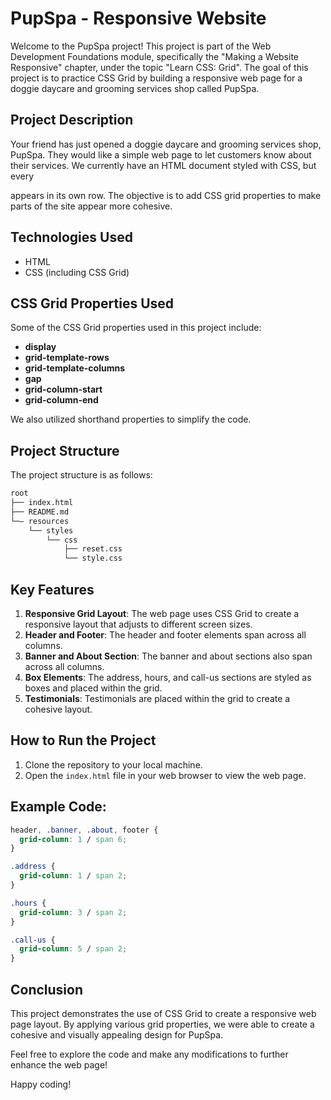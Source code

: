 # PupSpa - Responsive Website

Welcome to the PupSpa project! This project is part of the Web Development Foundations module, specifically the "Making a Website Responsive" chapter, under the topic "Learn CSS: Grid". The goal of this project is to practice CSS Grid by building a responsive web page for a doggie daycare and grooming services shop called PupSpa.

## Project Description

Your friend has just opened a doggie daycare and grooming services shop, PupSpa. They would like a simple web page to let customers know about their services. We currently have an HTML document styled with CSS, but every <div> appears in its own row. The objective is to add CSS grid properties to make parts of the site appear more cohesive.

## Technologies Used

- HTML
- CSS (including CSS Grid)

## CSS Grid Properties Used

Some of the CSS Grid properties used in this project include:

- **display**
- **grid-template-rows**
- **grid-template-columns**
- **gap**
- **grid-column-start**
- **grid-column-end**

We also utilized shorthand properties to simplify the code.

## Project Structure

The project structure is as follows:
```zsh
root
├── index.html 
├── README.md
└─– resources
    └── styles
        └── css
            ├── reset.css
            └── style.css
```

## Key Features

1. **Responsive Grid Layout**: The web page uses CSS Grid to create a responsive layout that adjusts to different screen sizes.
2. **Header and Footer**: The header and footer elements span across all columns.
3. **Banner and About Section**: The banner and about sections also span across all columns.
4. **Box Elements**: The address, hours, and call-us sections are styled as boxes and placed within the grid.
5. **Testimonials**: Testimonials are placed within the grid to create a cohesive layout.

## How to Run the Project

1. Clone the repository to your local machine.
2. Open the `index.html` file in your web browser to view the web page.

## Example Code:

```css
header, .banner, .about, footer {
  grid-column: 1 / span 6;
}

.address {
  grid-column: 1 / span 2;
}

.hours {
  grid-column: 3 / span 2;
}

.call-us {
  grid-column: 5 / span 2;
}
```

## Conclusion
This project demonstrates the use of CSS Grid to create a responsive web page layout. By applying various grid properties, we were able to create a cohesive and visually appealing design for PupSpa.

Feel free to explore the code and make any modifications to further enhance the web page!

Happy coding!
